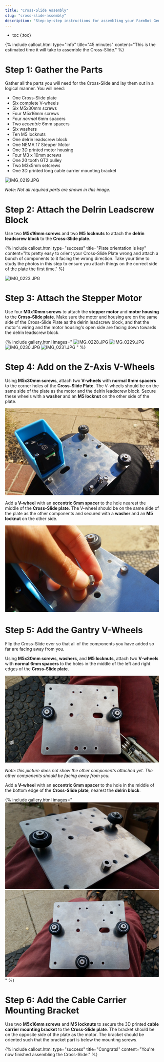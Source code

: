 ```yaml
---
title: "Cross-Slide Assembly"
slug: "cross-slide-assembly"
description: "Step-by-step instructions for assembling your FarmBot Genesis V0.8 Cross-Slide"
---
```


* toc
{:toc}


{%
include callout.html
type="info"
title="45 minutes"
content="This is the estimated time it will take to assemble the Cross-Slide."
%}



# Step 1: Gather the Parts

Gather all the parts you will need for the Cross-Slide and lay them out in a logical manner. You will need:

* One Cross-Slide plate
* Six complete V-wheels
* Six M5x30mm screws
* Four M5x16mm screws
* Four *normal* 6mm spacers
* Two *eccentric* 6mm spacers
* Six washers
* Ten M5 locknuts
* One delrin leadscrew block
* One NEMA 17 Stepper Motor
* One 3D printed motor housing
* Four M3 x 10mm screws
* One 20 tooth GT2 pulley
* Two M3x5mm setcrews
* One 3D printed long cable carrier mounting bracket

![IMG_0219.JPG](_images/IMG_0219.JPG)

_Note: Not all required parts are shown in this image._



# Step 2: Attach the Delrin Leadscrew Block

Use two **M5x16mm screws** and two **M5 locknuts** to attach the **delrin leadscrew block** to the **Cross-Slide plate**.

{%
include callout.html
type="success"
title="Plate orientation is key"
content="Its pretty easy to orient your Cross-Slide Plate wrong and attach a bunch of components to it facing the wrong direction. Take your time to study the photos in this step to ensure you attach things on the correct side of the plate the first time."
%}



![IMG_0223.JPG](_images/IMG_0223.JPG)



# Step 3: Attach the Stepper Motor

Use four **M3x10mm screws** to attach the **stepper motor** and **motor housing** to the **Cross-Slide plate**. Make sure the motor and housing are on the same side of the Cross-Slide Plate as the delrin leadscrew block, and that the motor's wiring and the motor housing's open side are facing down towards the delrin leadscrew block.

{% include gallery.html images="
![IMG_0228.JPG](_images/IMG_0228.JPG)
![IMG_0229.JPG](_images/IMG_0229.JPG)
![IMG_0230.JPG](_images/IMG_0230.JPG)
![IMG_0231.JPG](_images/IMG_0231.JPG)
" %}

# Step 4: Add on the Z-Axis V-Wheels

Using **M5x30mm screws**, attach two **V-wheels** with **normal 6mm spacers** to the corner holes of the **Cross-Slide Plate**. The V-wheels should be on the same side of the plate as the motor and the delrin leadscrew block. Secure these wheels with a **washer** and an **M5 locknut** on the other side of the plate.

![20150114_120326.jpg](_images/20150114_120326.jpg)

Add a **V-wheel** with an **eccentric 6mm spacer** to the hole nearest the middle of the **Cross-Slide plate**. The V-wheel should be on the same side of the plate as the other components and secured with a **washer** and an **M5 locknut** on the other side.

![20150114_120346.jpg](_images/20150114_120346.jpg)



# Step 5: Add the Gantry V-Wheels

Flip the Cross-Slide over so that all of the components you have added so far are facing away from you.

Using **M5x30mm screws**, **washers**, and **M5 locknuts**, attach two **V-wheels** with **normal 6mm spacers** to the holes in the middle of the left and right edges of the **Cross-Slide plate**.

![20150113_165827.jpg](_images/20150113_165827.jpg)

_Note: this picture does not show the other components attached yet. The other components should be facing away from you._

Add a **V-wheel** with an **eccentric 6mm spacer** to the hole in the middle of the bottom edge of the **Cross-Slide plate**, nearest the **delrin block**.

{% include gallery.html images="
![20150113_165938.jpg](_images/20150113_165938.jpg)
![20150113_170023.jpg](_images/20150113_170023.jpg)
" %}

# Step 6: Add the Cable Carrier Mounting Bracket

Use two **M5x16mm screws** and **M5 locknuts** to secure the 3D printed **cable carrier mounting bracket** to the **Cross-Slide plate**. The bracket should be on the opposite side of the plate as the motor. The bracket should be oriented such that the bracket part is below the mounting screws.




{%
include callout.html
type="success"
title="Congrats!"
content="You're now finished assembling the Cross-Slide."
%}

